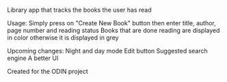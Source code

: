 Library app that tracks the books the user has read

Usage:
Simply press on "Create New Book" button then enter title, author, page number and reading status
Books that are done reading are displayed in color otherwise it is displayed in grey

Upcoming changes:
Night and day mode
Edit button
Suggested search engine
A better UI

Created for the ODIN project
